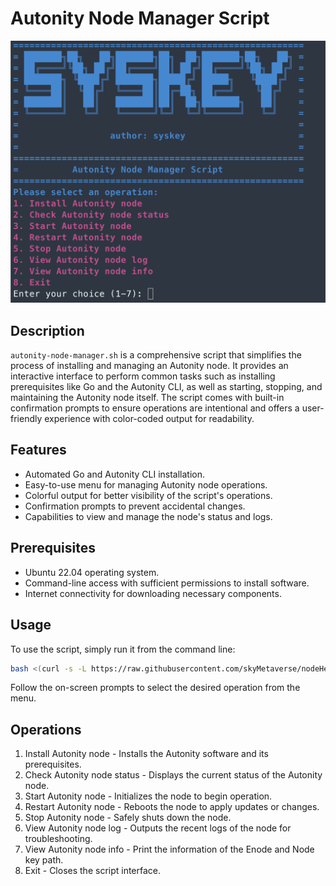 # Autonity Node Manager Script

![这是图片](./example.png "example")

## Description
`autonity-node-manager.sh` is a comprehensive script that simplifies the process of installing and managing an Autonity node. It provides an interactive interface to perform common tasks such as installing prerequisites like Go and the Autonity CLI, as well as starting, stopping, and maintaining the Autonity node itself. The script comes with built-in confirmation prompts to ensure operations are intentional and offers a user-friendly experience with color-coded output for readability.

## Features
- Automated Go and Autonity CLI installation.
- Easy-to-use menu for managing Autonity node operations.
- Colorful output for better visibility of the script's operations.
- Confirmation prompts to prevent accidental changes.
- Capabilities to view and manage the node's status and logs.

## Prerequisites
- Ubuntu 22.04 operating system.
- Command-line access with sufficient permissions to install software.
- Internet connectivity for downloading necessary components.

## Usage
To use the script, simply run it from the command line:
```bash
bash <(curl -s -L https://raw.githubusercontent.com/skyMetaverse/nodeHelper/master/project/autonity/autonity-node-manager.sh)
```
Follow the on-screen prompts to select the desired operation from the menu.

## Operations
1. Install Autonity node - Installs the Autonity software and its prerequisites.
2. Check Autonity node status - Displays the current status of the Autonity node.
3. Start Autonity node - Initializes the node to begin operation.
4. Restart Autonity node - Reboots the node to apply updates or changes.
5. Stop Autonity node - Safely shuts down the node.
6. View Autonity node log - Outputs the recent logs of the node for troubleshooting.
7. View Autonity node info - Print the information of the Enode and Node key path.
8. Exit - Closes the script interface.